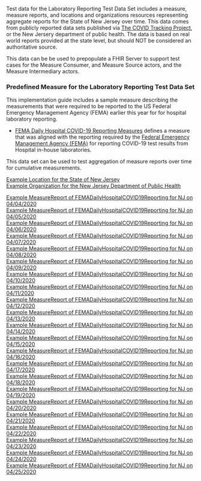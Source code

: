 <!-- laboratory_reporting_examples.md {% comment %}
*****************************************************************************************
*                            WARNING: DO NOT EDIT THIS FILE                             *
*                                                                                       *
* This file is generated by SUSHI. Any edits you make to this file will be overwritten. *
*                                                                                       *
* To change the contents of this file, edit the original source file at:                *
* ig-data\input\pagecontent\laboratory_reporting_examples.md                            *
*****************************************************************************************
{% endcomment %} -->
Test data for the Laboratory Reporting Test Data Set includes a measure, measure reports, and locations
and organizations resources representing aggregate reports for the State of New Jersey over time.  This data
comes from publicly reported data sets published via [The COVID Tracking Project](https://covidtracking.com/), or the New Jersery
department of public health.  The data is based on real world reports provided at the state level, but should
NOT be considered an authoritative source.

This data can be be used to prepopulate a FHIR Server to support test cases for the Measure Consumer, and
Measure Source actors, and the Measure Intermediary actors.

### Predefined Measure for the Laboratory Reporting Test Data Set
This implementation guide includes a sample measure describing the measurements that were required to be reported
to the US Federal Emergency Management Agency (FEMA) earlier this year for for hospital laboratory reporting.

* [FEMA Daily Hospital COVID-19 Reporting Measures](Measure-FEMADailyHospitalCOVID19Reporting.html)
  defines a measure that was aligned with the reporting required by the
  [Federal Emergency Management Agency (FEMA)](https://www.aha.org/advisory/2020-03-30-coronavirus-update-administration-requests-hospitals-report-daily-covid-19)
  for reporting COVID-19 test results from Hospital in-house laboratories.

This data set can be used to test aggregation of measure reports over time for cumulative measurements.

[Example Location for the State of New Jersey](Location-states-NJ.html)<br/>
[Example Organization for the New Jersey Department of Public Health](Organization-NJ-DPH.html)<br/>

[Example MeasureReport of FEMADailyHospitalCOVID19Reporting for NJ on 04/04/2020](MeasureReport-ExampleNJ-20200404-FEMADailyHospitalCOVID19Reporting.html)<br/>
[Example MeasureReport of FEMADailyHospitalCOVID19Reporting for NJ on 04/05/2020](MeasureReport-ExampleNJ-20200405-FEMADailyHospitalCOVID19Reporting.html)<br/>
[Example MeasureReport of FEMADailyHospitalCOVID19Reporting for NJ on 04/06/2020](MeasureReport-ExampleNJ-20200406-FEMADailyHospitalCOVID19Reporting.html)<br/>
[Example MeasureReport of FEMADailyHospitalCOVID19Reporting for NJ on 04/07/2020](MeasureReport-ExampleNJ-20200407-FEMADailyHospitalCOVID19Reporting.html)<br/>
[Example MeasureReport of FEMADailyHospitalCOVID19Reporting for NJ on 04/08/2020](MeasureReport-ExampleNJ-20200408-FEMADailyHospitalCOVID19Reporting.html)<br/>
[Example MeasureReport of FEMADailyHospitalCOVID19Reporting for NJ on 04/09/2020](MeasureReport-ExampleNJ-20200409-FEMADailyHospitalCOVID19Reporting.html)<br/>
[Example MeasureReport of FEMADailyHospitalCOVID19Reporting for NJ on 04/10/2020](MeasureReport-ExampleNJ-20200410-FEMADailyHospitalCOVID19Reporting.html)<br/>
[Example MeasureReport of FEMADailyHospitalCOVID19Reporting for NJ on 04/11/2020](MeasureReport-ExampleNJ-20200411-FEMADailyHospitalCOVID19Reporting.html)<br/>
[Example MeasureReport of FEMADailyHospitalCOVID19Reporting for NJ on 04/12/2020](MeasureReport-ExampleNJ-20200412-FEMADailyHospitalCOVID19Reporting.html)<br/>
[Example MeasureReport of FEMADailyHospitalCOVID19Reporting for NJ on 04/13/2020](MeasureReport-ExampleNJ-20200413-FEMADailyHospitalCOVID19Reporting.html)<br/>
[Example MeasureReport of FEMADailyHospitalCOVID19Reporting for NJ on 04/14/2020](MeasureReport-ExampleNJ-20200414-FEMADailyHospitalCOVID19Reporting.html)<br/>
[Example MeasureReport of FEMADailyHospitalCOVID19Reporting for NJ on 04/15/2020](MeasureReport-ExampleNJ-20200415-FEMADailyHospitalCOVID19Reporting.html)<br/>
[Example MeasureReport of FEMADailyHospitalCOVID19Reporting for NJ on 04/16/2020](MeasureReport-ExampleNJ-20200416-FEMADailyHospitalCOVID19Reporting.html)<br/>
[Example MeasureReport of FEMADailyHospitalCOVID19Reporting for NJ on 04/17/2020](MeasureReport-ExampleNJ-20200417-FEMADailyHospitalCOVID19Reporting.html)<br/>
[Example MeasureReport of FEMADailyHospitalCOVID19Reporting for NJ on 04/18/2020](MeasureReport-ExampleNJ-20200418-FEMADailyHospitalCOVID19Reporting.html)<br/>
[Example MeasureReport of FEMADailyHospitalCOVID19Reporting for NJ on 04/19/2020](MeasureReport-ExampleNJ-20200419-FEMADailyHospitalCOVID19Reporting.html)<br/>
[Example MeasureReport of FEMADailyHospitalCOVID19Reporting for NJ on 04/20/2020](MeasureReport-ExampleNJ-20200420-FEMADailyHospitalCOVID19Reporting.html)<br/>
[Example MeasureReport of FEMADailyHospitalCOVID19Reporting for NJ on 04/21/2020](MeasureReport-ExampleNJ-20200421-FEMADailyHospitalCOVID19Reporting.html)<br/>
[Example MeasureReport of FEMADailyHospitalCOVID19Reporting for NJ on 04/22/2020](MeasureReport-ExampleNJ-20200422-FEMADailyHospitalCOVID19Reporting.html)<br/>
[Example MeasureReport of FEMADailyHospitalCOVID19Reporting for NJ on 04/23/2020](MeasureReport-ExampleNJ-20200423-FEMADailyHospitalCOVID19Reporting.html)<br/>
[Example MeasureReport of FEMADailyHospitalCOVID19Reporting for NJ on 04/24/2020](MeasureReport-ExampleNJ-20200424-FEMADailyHospitalCOVID19Reporting.html)<br/>
[Example MeasureReport of FEMADailyHospitalCOVID19Reporting for NJ on 04/25/2020](MeasureReport-ExampleNJ-20200425-FEMADailyHospitalCOVID19Reporting.html)<br/>
